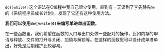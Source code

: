 
`do{}while()`这个语法在C编程中我自己很少使用，直到有一天读到了李先静先生的《系统程序员成长计划》，发现了它还有这种使用方法。

**我们可以使用`do{}while(0)`来编写单进单出函数**。

在一些函数里，我们希望在函数的入口与出口处做一些配对的操作，比如内存的申请与释放、文件的打开与关闭、加锁与解锁等。在这样的函数里可以设计成单进单出，好处是后期维护比较容易。


